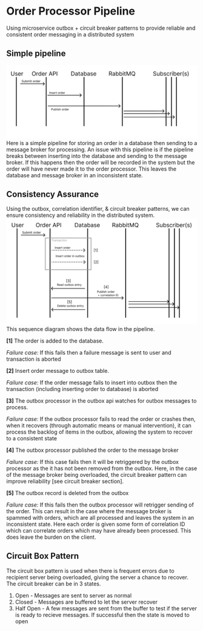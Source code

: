 # Order Processor Pipeline
Using microservice outbox + circuit breaker patterns to provide reliable and consistent order messaging in a distributed system 

## Simple pipeline
![UML Sequence Diagram of simple data pipeline](assets\simple-pipeline.png)
Here is a simple pipeline for storing an order in a database then sending to a message broker for processing. An issue with this pipeline is if the pipeline breaks between inserting into the database and sending to the message broker. If this happens then the order will be recorded in the system but the order will have never made it to the order processor. This leaves the database and message broker in an inconsistent state.


## Consistency Assurance
Using the outbox, correlation identifier, & circuit breaker patterns, we can ensure consistency and reliability in the distributed system.
![UML Sequence Diagram of resilient data pipeline](assets\resilient-pipeline.png)
This sequence diagram shows the data flow in the pipeline.


**[1]** The order is added to the database.

*Failure case:* If this fails then a failure message is sent to user and transaction is aborted

**[2]** Insert order message to outbox table.

*Failure case:* If the order message fails to insert into outbox then the transaction (including inserting order to database) is aborted

**[3]** The outbox processor in the outbox api watches for outbox messages to process.

*Failure case:* If the outbox processor fails to read the order or crashes then, when it recovers (through automatic means or manual intervention), it can process the backlog of items in the outbox, allowing the system to recover to a consistent state

**[4]** The outbox processor published the order to the message broker

*Failure case:* If this case fails then it will be retriggered by the outbox processor as the it has not been removed from the outbox. Here, in the case of the message broker being overloaded, the circuit breaker pattern can improve reliability [see circuit breaker section].


**[5]** The outbox record is deleted from the outbox

*Failure case:* If this fails then the outbox processor will retrigger sending of the order. This can result in the case where the message broker is spammed with orders, which are all processed and leaves the system in an inconsistent state. Here each order is given some form of correlation ID which can correlate orders which may have already been processed. This does leave the burden on the client.

## Circuit Box Pattern

The circuit box pattern is used when there is frequent errors due to recipient server being overloaded, giving the server a chance to recover. The circuit breaker can be in 3 states.
1. Open - Messages are sent to server as normal
2. Closed - Messages are buffered to let the server recover
3. Half Open - A few messages are sent from the buffer to test if the server is ready to recieve messages. If successful then the state is moved to open
